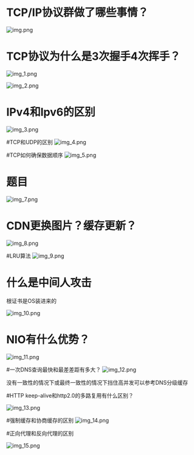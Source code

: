 # TCP/IP协议群做了哪些事情？
![img.png](image/img.png)

# TCP协议为什么是3次握手4次挥手？

![img_1.png](image/img_1.png)

![img_2.png](image/img_2.png)

# IPv4和Ipv6的区别
![img_3.png](image/img_3.png)

#TCP和UDP的区别
![img_4.png](image/img_4.png)

#TCP如何确保数据顺序
![img_5.png](image/img_5.png)

# 题目
![img_7.png](image/img_7.png)


# CDN更换图片？缓存更新？
![img_8.png](image/img_8.png)


#LRU算法
![img_9.png](image/img_9.png)

# 什么是中间人攻击
根证书是OS装进来的

![img_10.png](image/img_10.png)

# NIO有什么优势？

![img_11.png](image/img_11.png)

#一次DNS查询最快和最差差距有多大？
![img_12.png](image/img_12.png)

没有一致性的情况下或最终一致性的情况下挡住高并发可以参考DNS分级缓存

#HTTP keep-alive和http2.0的多路复用有什么区别？

![img_13.png](image/img_13.png)

#强制缓存和协商缓存的区别
![img_14.png](image/img_14.png)

#正向代理和反向代理的区别

![img_15.png](image/img_15.png)







